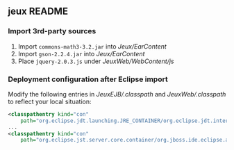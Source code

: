 ## jeux README

### Import 3rd-party sources

1. Import `commons-math3-3.2.jar` into _Jeux/EarContent_
2. Import `gson-2.2.4.jar` into _Jeux/EarContent_
3. Place `jquery-2.0.3.js` under _JeuxWeb/WebContent/js_

### Deployment configuration after Eclipse import

Modify the following entries in _JeuxEJB/.classpath_ and _JeuxWeb/.classpath_ to reflect your local situation:

```xml
<classpathentry kind="con" 
    path="org.eclipse.jdt.launching.JRE_CONTAINER/org.eclipse.jdt.internal.debug.ui.launcher.StandardVMType/java-7-openjdk-i386">
...
<classpathentry kind="con"
    path="org.eclipse.jst.server.core.container/org.jboss.ide.eclipse.as.core.server.runtime.runtimeTarget/JBoss 7.1 Runtime 1">
```


